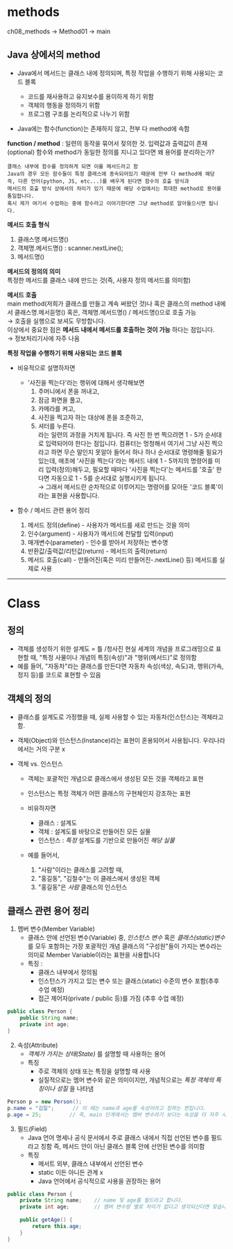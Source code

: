 # methods

ch08_methods → Method01 → main

## Java 상에서의 method
- Java에서 메서드는 클래스 내에 정의되며, 특정 작업을 수행하기 위해 사용되는 코드 블록
  - 코드를 재사용하고 유지보수를 용이하게 하기 위함
  - 객체의 행동을 정의하기 위함
  - 프로그램 구조를 논리적으로 나누기 위함

- Java에는 함수(function)는 존재하지 않고, 전부 다 method에 속함

__function / method__ : 일련의 동작을 묶어서 젖의한 것. 입력값과 출력값이 존재(optional)
함수와 method가 동일한 정의를 지니고 있다면 왜 용어를 분리하는가?

    클래스 내부에 함수를 정의하게 되면 이를 메서드라고 함
    Java의 경우 모든 함수들이 특정 클래스에 종속되어있기 때문에 전부 다 method에 해당
    즉, 다른 언어(python, JS, etc...)를 배우게 된다면 함수의 호출 방식과
    메서드의 호출 방식 상에서의 차이가 있기 때문에 해당 수업에서는 최대한 method로 용어를 통일합니다.
    혹시 제가 여기서 수업하는 중에 함수라고 이야기한다면 그냥 method로 알아들으시면 됩니다.

__메서드 호출 형식__   
1. 클래스명.메서드명()   
2. 객체명.메서드명() : scanner.nextLine();   
3. 메서드명()   


__메서드의 정의의 의미__    
특정한 메서드를 클래스 내에 만드는 것(즉, 사용자 정의 메서드를 의미함)   


__메서드 호출__   
main method(저희가 클래스를 만들고 계속 써왔던 것)나 혹은 클래스의 method 내에서 
    클래스명.메서듣명() 혹은, 객체명.메서드명() / 메서드명()으로 호출 가능   
    → 호출을 실행으로 보셔도 무방합니다.   
    이상에서 중요한 점은 __메서드 내에서 메서드를 호출하는 것이 가능__ 하다는 점입니다.   
    → 정보처리기사에 자주 나옴   


__특정 작업을 수행하기 위해 사용되는 코드 블록__
- 비유적으로 설명하자면
    - '사진을 찍는다'라는 행위에 대해서 생각해보면
        1. 주머니에서 폰을 꺼내고,
        2. 잠금 화면을 풀고,
        3. 카메라를 켜고,
        4. 사진을 찍고자 하는 대상에 폰을 조준하고,
        5. 셔터를 누른다.  
           라는 일련의 과정을 거치게 됩니다. 즉 사진 한 번 찍으려면 1 - 5가 순서대로 입력되어야 한다는
           점입니다. 컴퓨터는 멍청해서 여기서 그냥 사진 찍으라고 하면 무슨 말인지 못알아 들어서
           하나 하나 순서대로 명령해줄 필요가 있는데, 애초에 '사진을 찍는다'라는 메서드 내에
           1 - 5까지의 명령어를 미리 입력(정의)해두고, 필요할 때마다 '사진을 찍는다'는 메서드를 '호출'
           한다면 자동으로 1 - 5를 순서대로 실행시키게 됩니다.   
           → 그래서 메서드란 순차적으로 이루어지는 명령어를 모아둔 '코드 블록'이라는 표현을 사용합니다.

- 함수 / 메서드 관련 용어 정리
    1. 메서드 정의(define) - 사용자가 메서드를 새로 만드는 것을 의미
    2. 인수(argument) - 사용자가 메서드에 전달할 입력(input)
    3. 매개변수(parameter) - 인수를 받아서 저장하는 변수명
    4. 반환값/출력값/리턴값(return) - 메서드의 출력(return)
    5. 메서드 호출(call) - 만들어진(혹은 미리 만들어진-.nextLine() 등) 메서드를 실제로 사용 


* * *


# Class
## 정의
- 객체를 생성하기 위한 설계도 = 틀 /청사진
    현실 세계의 개념을 프로그래밍으로 표현할 때, "특정 사물이나 개념의 특징(속성)"과 "행위(메서드)"로 정의함
- 예를 들어, "자동차"라는 클래스를 만든다면 자동차 속성(색상, 속도)과, 행위(가속, 정지 등)를 코드로 표현할 수 있음

## 객체의 정의
- 클래스를 설계도로 가정했을 때, 실제 사용할 수 있는 자동차(인스턴스)는 객체라고 함.

- 객체(Object)와 인스턴스(Instance)라는 표현이 혼용되어서 사용됩니다. 우리나라에서는 거의 구분 x

- 객체 vs. 인스턴스
  - 객체는 포괄적인 개념으로 클래스에서 생성된 모든 것을 객체라고 표현
  - 인스턴스는 특정 객체가 어떤 클래스의 구현체인지 강조하는 표현
  
  - 비유하자면
    - 클래스 : 설계도
    - 객체 : 설계도를 바탕으로 만들어진 모든 실물
    - 인스턴스 : _특정_ 설계도를 기반으로 만들어진 _해당 실물_
    
  - 예를 들어서,
    1. "사람"이라는 클래스를 고려할 때,
    2. "홍길동", "김철수"는 이 클래스에서 생성된 객체
    3. "홍길동"은 _사람_ 클래스의 인스턴스

## 클래스 관련 용어 정리
1. 멤버 변수(Member Variable)
    - 클래스 안에 선언된 변수(Variable) 중,
      _인스턴스 변수_ 혹은 _클래스(static)변수_ 를 모두 포함하는 가장 포괄적인 개념
      클래스의 "구성원"들이 가지는 변수라는 의미로 Member Variable이라는 표현을 사용합니다
   - 특징 :
     - 클래스 내부에서 정의됨
     - 인스턴스가 가지고 있는 변수 또는 클래스(static) 수준의 변수 포함(추후 수업 예정)
     - 접근 제어자(private / public 등)를 가짐 (추후 수업 예정)
```java
public class Person {
    public String name;
    private int age;
}
```

2.  속성(Attribute)
    - _객체가 가지는 상태(State)_ 를 설명할 때 사용하는 용어
    - 특징
      - 주로 객체의 상태 또는 특징을 설명할 때 사용
      - 실질적으로는 멤머 변수와 같은 의미이지만, 개념적으로는 _특정 객체의 특징이나 성질_ 을 나타냄
```java
Person p = new Person();
p.name = "김일";      // 이 때는 name과 age를 속성이라고 칭하는 편입니다.
p.age = 25;         // 즉, main 단계에서는 멤버 변수라기 보다는 속성을 더 자주 사용합니다.
```

3. 필드(Field)
   - Java 언어 명세나 공식 문서에서 주로 클래스 내에서 직접 선언된 변수를 필드라고 칭함
     즉, 메서드 안이 아닌 클래스 블록 안에 선언된 변수를 의미함
   - 특징
     - 메서트 외부, 클래스 내부에서 선언된 변수
     - static 이든 아니든 관계 x
     - Java 언어에서 공식적으로 사용을 권장하는 용어
```java
public class Person {
    private String name;    // name 및 age를 필드라고 합니다.
    private int age;        // 멤버 변수랑 별로 차이가 없다고 생각되신다면 맞습니다
    
    public getAge() {
        return this.age;
    }
}     
 ```